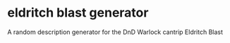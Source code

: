 # eldritch blast generator
 A random description generator for the DnD Warlock cantrip Eldritch Blast
